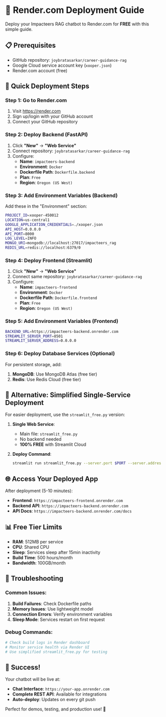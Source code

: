 # 🚀 Render.com Deployment Guide

Deploy your Impacteers RAG chatbot to Render.com for **FREE** with this simple guide.

## 📋 Prerequisites

- GitHub repository: `joybratasarkar/career-guidance-rag`
- Google Cloud service account key (`xooper.json`)
- Render.com account (free)

## 🎯 Quick Deployment Steps

### Step 1: Go to Render.com
1. Visit https://render.com
2. Sign up/login with your GitHub account
3. Connect your GitHub repository

### Step 2: Deploy Backend (FastAPI)
1. Click **"New"** → **"Web Service"**
2. Connect repository: `joybratasarkar/career-guidance-rag`
3. Configure:
   - **Name**: `impacteers-backend`
   - **Environment**: `Docker`
   - **Dockerfile Path**: `Dockerfile.backend`
   - **Plan**: `Free`
   - **Region**: `Oregon (US West)`

### Step 3: Add Environment Variables (Backend)
Add these in the "Environment" section:

```bash
PROJECT_ID=xooper-450012
LOCATION=us-central1
GOOGLE_APPLICATION_CREDENTIALS=./xooper.json
API_HOST=0.0.0.0
API_PORT=8000
LOG_LEVEL=INFO
MONGO_URI=mongodb://localhost:27017/impacteers_rag
REDIS_URL=redis://localhost:6379/0
```

### Step 4: Deploy Frontend (Streamlit)
1. Click **"New"** → **"Web Service"**
2. Connect same repository: `joybratasarkar/career-guidance-rag`
3. Configure:
   - **Name**: `impacteers-frontend`
   - **Environment**: `Docker`
   - **Dockerfile Path**: `Dockerfile.frontend`
   - **Plan**: `Free`
   - **Region**: `Oregon (US West)`

### Step 5: Add Environment Variables (Frontend)
```bash
BACKEND_URL=https://impacteers-backend.onrender.com
STREAMLIT_SERVER_PORT=8501
STREAMLIT_SERVER_ADDRESS=0.0.0.0
```

### Step 6: Deploy Database Services (Optional)
For persistent storage, add:

1. **MongoDB**: Use MongoDB Atlas (free tier)
2. **Redis**: Use Redis Cloud (free tier)

## 🔧 Alternative: Simplified Single-Service Deployment

For easier deployment, use the `streamlit_free.py` version:

1. **Single Web Service**:
   - Main file: `streamlit_free.py`
   - No backend needed
   - **100% FREE** with Streamlit Cloud

2. **Deploy Command**:
   ```bash
   streamlit run streamlit_free.py --server.port $PORT --server.address 0.0.0.0
   ```

## 🌐 Access Your Deployed App

After deployment (5-10 minutes):

- **Frontend**: `https://impacteers-frontend.onrender.com`
- **Backend API**: `https://impacteers-backend.onrender.com`
- **API Docs**: `https://impacteers-backend.onrender.com/docs`

## 📊 Free Tier Limits

- **RAM**: 512MB per service
- **CPU**: Shared CPU
- **Sleep**: Services sleep after 15min inactivity
- **Build Time**: 500 hours/month
- **Bandwidth**: 100GB/month

## 🔧 Troubleshooting

### Common Issues:
1. **Build Failures**: Check Dockerfile paths
2. **Memory Issues**: Use lightweight model
3. **Connection Errors**: Verify environment variables
4. **Sleep Mode**: Services restart on first request

### Debug Commands:
```bash
# Check build logs in Render dashboard
# Monitor service health via Render UI
# Use simplified streamlit_free.py for testing
```

## 🎉 Success!

Your chatbot will be live at:
- **Chat Interface**: `https://your-app.onrender.com`
- **Complete REST API**: Available for integrations
- **Auto-deploy**: Updates on every git push

Perfect for demos, testing, and production use! 🚀